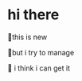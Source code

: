 # hi there



<font style="vertical-align: inherit;"><font style="vertical-align: inherit;">🤔</font></font>this is new 

<font style="vertical-align: inherit;"><font style="vertical-align: inherit;">🥳</font></font>but i try to manage 

🦎 i think i can get it
